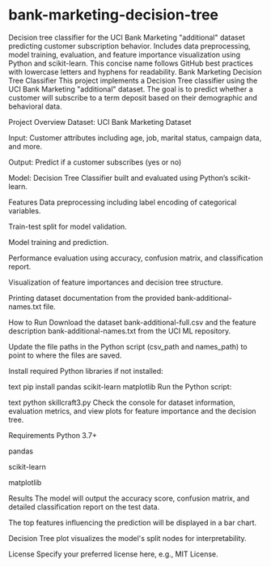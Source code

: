 # bank-marketing-decision-tree
Decision tree classifier for the UCI Bank Marketing "additional" dataset predicting customer subscription behavior. Includes data preprocessing, model training, evaluation, and feature importance visualization using Python and scikit-learn.  This concise name follows GitHub best practices with lowercase letters and hyphens for readability. 
Bank Marketing Decision Tree Classifier
This project implements a Decision Tree classifier using the UCI Bank Marketing "additional" dataset. The goal is to predict whether a customer will subscribe to a term deposit based on their demographic and behavioral data.

Project Overview
Dataset: UCI Bank Marketing Dataset

Input: Customer attributes including age, job, marital status, campaign data, and more.

Output: Predict if a customer subscribes (yes or no)

Model: Decision Tree Classifier built and evaluated using Python’s scikit-learn.

Features
Data preprocessing including label encoding of categorical variables.

Train-test split for model validation.

Model training and prediction.

Performance evaluation using accuracy, confusion matrix, and classification report.

Visualization of feature importances and decision tree structure.

Printing dataset documentation from the provided bank-additional-names.txt file.

How to Run
Download the dataset bank-additional-full.csv and the feature description bank-additional-names.txt from the UCI ML repository.

Update the file paths in the Python script (csv_path and names_path) to point to where the files are saved.

Install required Python libraries if not installed:

text
pip install pandas scikit-learn matplotlib
Run the Python script:

text
python skillcraft3.py
Check the console for dataset information, evaluation metrics, and view plots for feature importance and the decision tree.

Requirements
Python 3.7+

pandas

scikit-learn

matplotlib

Results
The model will output the accuracy score, confusion matrix, and detailed classification report on the test data.

The top features influencing the prediction will be displayed in a bar chart.

Decision Tree plot visualizes the model's split nodes for interpretability.

License
Specify your preferred license here, e.g., MIT License.

